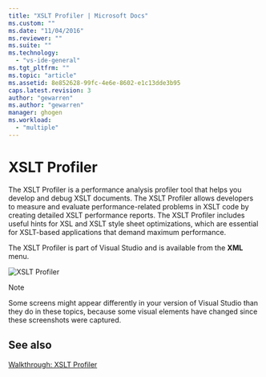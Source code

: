 ```yaml
---
title: "XSLT Profiler | Microsoft Docs"
ms.custom: ""
ms.date: "11/04/2016"
ms.reviewer: ""
ms.suite: ""
ms.technology: 
  - "vs-ide-general"
ms.tgt_pltfrm: ""
ms.topic: "article"
ms.assetid: 8e852628-99fc-4e6e-8602-e1c13dde3b95
caps.latest.revision: 3
author: "gewarren"
ms.author: "gewarren"
manager: ghogen
ms.workload: 
  - "multiple"
---
```

# XSLT Profiler
The XSLT Profiler is a performance analysis profiler tool that helps you develop and debug XSLT documents. The XSLT Profiler allows developers to measure and evaluate performance-related problems in XSLT code by creating detailed XSLT performance reports. The XSLT Profiler includes useful hints for XSL and XSLT style sheet optimizations, which are essential for XSLT-based applications that demand maximum performance.  
  
The XSLT Profiler is part of Visual Studio and is available from the **XML** menu.  
  
![XSLT Profiler](../xml-tools/media/xsltprofilermenu.gif "XSLTProfilerMenu")
  
> [!NOTE]
>  Some screens might appear differently in your version of Visual Studio than they do in these topics, because some visual elements have changed since these screenshots were captured.  
  
## See also  
[Walkthrough: XSLT Profiler](../xml-tools/walkthrough-xslt-profiler.md)